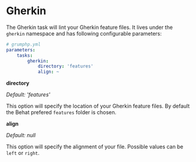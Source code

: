 # Gherkin

The Gherkin task will lint your Gherkin feature files.
It lives under the `gherkin` namespace and has following configurable parameters:

```yaml
# grumphp.yml
parameters:
    tasks:
        gherkin:
            directory: 'features'
            align: ~
```

**directory**

*Default: 'features'*

This option will specify the location of your Gherkin feature files.
By default the Behat prefered `features` folder is chosen.

**align**

*Default: null*

This option will specify the alignment of your file.
Possible values can be `left` or `right`.

